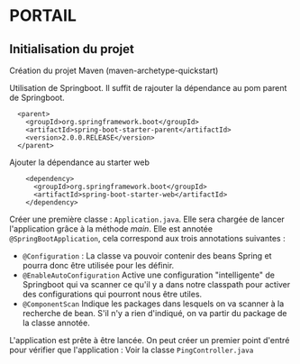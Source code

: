 # PORTAIL

## Initialisation du projet

Création du projet Maven (maven-archetype-quickstart)

Utilisation de Springboot. Il suffit de rajouter la dépendance au pom parent de Springboot.
```
  <parent>
    <groupId>org.springframework.boot</groupId>
    <artifactId>spring-boot-starter-parent</artifactId>
    <version>2.0.0.RELEASE</version>
  </parent>
```
Ajouter la dépendance au starter web
```
    <dependency>
      <groupId>org.springframework.boot</groupId>
      <artifactId>spring-boot-starter-web</artifactId>
    </dependency>
```

Créer une première classe : `Application.java`. Elle sera chargée de lancer l'application grâce à la méthode *main*. Elle est annotée `@SpringBootApplication`, cela correspond aux trois annotations suivantes :
 * `@Configuration` : La classe va pouvoir contenir des beans Spring et pourra donc être utilisée pour les définir.
 * `@EnableAutoConfiguration` Active une configuration "intelligente" de Springboot qui va scanner ce qu'il y a dans notre classpath pour activer des configurations qui pourront nous être utiles.
 * `@ComponentScan` Indique les packages dans lesquels on va scanner à la recherche de bean. S'il n'y a rien d'indiqué, on va partir du package de la classe annotée.

L'application est prête à être lancée. On peut créer un premier point d'entré pour vérifier que l'application : Voir la classe `PingController.java`
